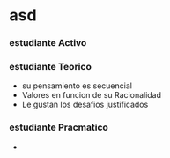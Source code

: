 # asd
### estudiante Activo
### estudiante Teorico
* su pensamiento es secuencial
* Valores en funcion de su Racionalidad
* Le gustan los desafios justificados 
### estudiante Pracmatico
* 
<!--stackedit_data:
eyJoaXN0b3J5IjpbLTEyNTEwNjI4NzEsLTE4MjM0MjMzODFdfQ
==
-->